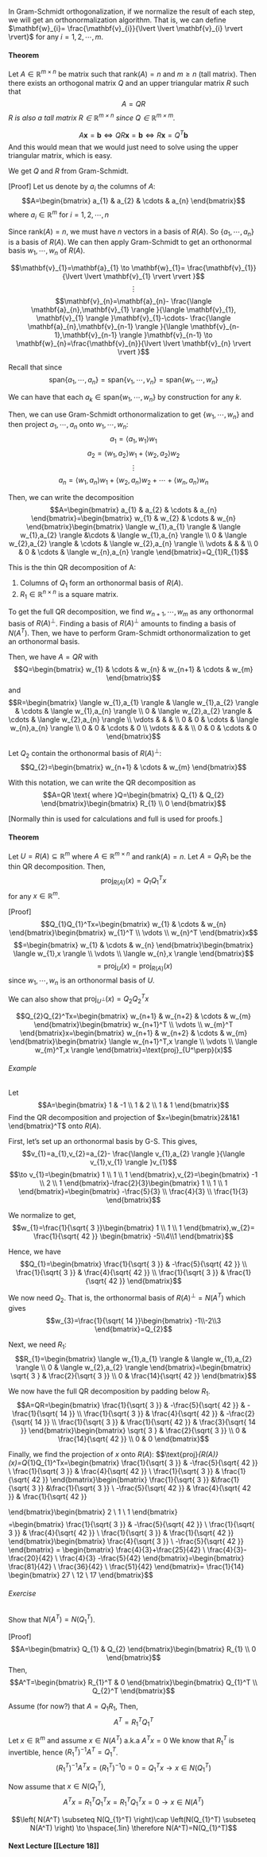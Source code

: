 In Gram-Schmidt orthogonalization, if we normalize the result of each step, we will get an orthonormalization algorithm. That is, we can define $\mathbf{w}_{i}= \frac{\mathbf{v}_{i}}{\lvert \lvert \mathbf{v}_{i} \rvert \rvert}$ for any $i =1,2,\cdots,m$.

#### Theorem
Let $A\in \mathbb{R}^{m\times n}$ be matrix such that $\text{rank}(A)=n$ and $m \geq n$ (tall matrix). Then there exists an orthogonal matrix $Q$ and an upper triangular matrix $R$ such that
$$A=QR$$
*R is also a tall matrix $R \in \mathbb{R} ^{m \times n}$ since $Q \in \mathbb{R}^{m \times m}$.*

$$A\mathbf{x}=\mathbf{b} \iff QR\mathbf{x}=\mathbf{b} \iff R\mathbf{x}=Q^T\mathbf{b}$$
And this would mean that we would just need to solve using the upper triangular matrix, which is easy.

We get $Q$ and $R$ from Gram-Schmidt.

[Proof]
Let us denote by $a_i$ the columns of $A$:
$$A=\begin{bmatrix}
a_{1} & a_{2} &  \cdots & a_{n}
\end{bmatrix}$$
where $a_{i}\in \mathbb{R}^m$ for $i=1,2,\cdots,n$

Since $\text{rank}(A)=n$, we must have $n$ vectors in a basis of $R(A)$. So $\{ a_{1},\cdots,a_{n} \}$ is a basis of $R(A)$. We can then apply Gram-Schmidt to get an orthonormal basis $w_{1},\cdots,w_{n}$ of $R(A)$.

$$\mathbf{v}_{1}=\mathbf{a}_{1} \to \mathbf{w}_{1}= \frac{\mathbf{v}_{1}}{\lvert \lvert \mathbf{v}_{1} \rvert  \rvert }$$
$$\vdots$$
$$\mathbf{v}_{n}=\mathbf{a}_{n}- \frac{\langle \mathbf{a}_{n},\mathbf{v}_{1} \rangle }{\langle \mathbf{v}_{1}, \mathbf{v}_{1} \rangle }\mathbf{v}_{1}-\cdots- \frac{\langle \mathbf{a}_{n},\mathbf{v}_{n-1} \rangle  }{\langle \mathbf{v}_{n-1},\mathbf{v}_{n-1} \rangle }\mathbf{v}_{n-1} \to \mathbf{w}_{n}=\frac{\mathbf{v}_{n}}{\lvert \lvert \mathbf{v}_{n} \rvert  \rvert }$$

Recall that since $$\text{span}\left\{ a_{1},\cdots,a_{n} \right\}= \text{span}\left\{ v_{1},\cdots,v_{n} \right\} =\text{span}\left\{ w_{1},\cdots,w_{n} \right\}$$

We can have that each $a_{k} \in \text{span}\left\{ w_{1},\cdots,w_{n} \right\}$ by construction for any $k$.

Then, we can use Gram-Schmidt orthonormalization to get $\{ w_{1},\cdots,w_{n} \}$ and then project $a_{1},\cdots,a_{n}$ onto $w_{1},\cdots,w_{n}$:
$$a_{1}=\langle a_{1},w_{1} \rangle w_{1} $$
$$a_{2}=\langle w_{1},a_{2} \rangle w_{1}+\langle w_{2},a_{2} \rangle w_{2}$$
$$\vdots$$
$$a_{n}=\langle w_{1},a_{n} \rangle w_{1}+\langle w_{2},a_{n} \rangle w_{2}+\cdots+\langle w_{n},a_{n} \rangle w_{n}$$

Then, we can write the decomposition
$$A=\begin{bmatrix}
a_{1} & a_{2} & \cdots & a_{n}
\end{bmatrix}=\begin{bmatrix}
w_{1} & w_{2} & \cdots & w_{n}
\end{bmatrix}\begin{bmatrix}
\langle w_{1},a_{1} \rangle & \langle w_{1},a_{2} \rangle  &\cdots & \langle w_{1},a_{n} \rangle \\
0 & \langle w_{2},a_{2} \rangle & \cdots & \langle w_{2},a_{n} \rangle  \\
\vdots &  &  &  \\
0 & 0 & \cdots & \langle w_{n},a_{n} \rangle
\end{bmatrix}=Q_{1}R_{1}$$

This is the thin QR decomposition of A:
1. Columns of $Q_1$ form an orthonormal basis of $R(A)$.
2. $R_{1} \in \mathbb{R}^{n\times n}$ is a square matrix.

To get the full QR decomposition, we find $w_{n+1},\cdots,w_{m}$ as any orthonormal basis of $R(A)^\perp$. Finding a basis of $R(A)^\perp$ amounts to finding a basis of $N(A^T)$. Then, we have to perform Gram-Schmidt orthonormalization to get an orthonormal basis.

Then, we have $A=QR$ with
$$Q=\begin{bmatrix}
w_{1} & \cdots & w_{n} & w_{n+1} & \cdots & w_{m}
\end{bmatrix}$$
and
$$R=\begin{bmatrix}
\langle w_{1},a_{1} \rangle & \langle w_{1},a_{2} \rangle & \cdots & 
\langle w_{1},a_{n} \rangle \\
0 & \langle w_{2},a_{2} \rangle & \cdots & \langle w_{2},a_{n} \rangle \\
\vdots &  &  &  \\
0 & 0 & \cdots & \langle w_{n},a_{n} \rangle \\
0 & 0 & \cdots & 0 \\
\vdots &  &  &  \\
0 & 0 & \cdots & 0
\end{bmatrix}$$

Let $Q_2$ contain the orthonormal basis of $R(A)^\perp$:
$$Q_{2}=\begin{bmatrix}
w_{n+1} & \cdots & w_{m}
\end{bmatrix}$$

With this notation, we can write the QR decomposition as
$$A=QR \text{ where }Q=\begin{bmatrix}
Q_{1} & Q_{2}
\end{bmatrix}\begin{bmatrix}
R_{1} \\
0
\end{bmatrix}$$

[Normally thin is used for calculations and full is used for proofs.]

#### Theorem
Let $U=R(A)\subseteq \mathbb{R}^m$ where $A\in \mathbb{R}^{m\times n}$ and $\text{rank}(A)=n$. Let $A=Q_{1}R_{1}$ be the thin QR decomposition. Then,
$$\text{proj}_{R(A)}(x)=Q_{1}Q_{1}^Tx$$
for any $x \in \mathbb{R}^m$.

[Proof]
$$Q_{1}Q_{1}^Tx=\begin{bmatrix}
w_{1} & \cdots & w_{n}
\end{bmatrix}\begin{bmatrix}
w_{1}^T \\
\vdots \\
w_{n}^T
\end{bmatrix}x$$
$$=\begin{bmatrix}
w_{1} & \cdots & w_{n}
\end{bmatrix}\begin{bmatrix}
\langle w_{1},x \rangle  \\
\vdots \\
\langle w_{n},x \rangle 
\end{bmatrix}$$
$$=\text{proj}_{U}(x)=\text{proj}_{R(A)}(x)$$
since $w_{1},\cdots,w_{n}$ is an orthonormal basis of $U$.

We can also show that $\text{proj}_{U^\perp}(x)=Q_{2}Q_{2}^Tx$

$$Q_{2}Q_{2}^Tx=\begin{bmatrix}
w_{n+1} & w_{n+2} & \cdots & w_{m}
\end{bmatrix}\begin{bmatrix}
w_{n+1}^T \\
\vdots \\
w_{m}^T
\end{bmatrix}x=\begin{bmatrix}
w_{n+1} & w_{n+2} & \cdots & w_{m}
\end{bmatrix}\begin{bmatrix}
 \langle w_{n+1}^T,x \rangle  \\
\vdots \\
\langle w_{m}^T,x \rangle 
\end{bmatrix}=\text{proj}_{U^\perp}(x)$$

###### Example
Let
$$A=\begin{bmatrix}
1 & -1 \\
1 & 2  \\
1 & 1
\end{bmatrix}$$
Find the QR decomposition and projection of $x=\begin{bmatrix}2&1&1 \end{bmatrix}^T$ onto $R(A)$.

First, let’s set up an orthonormal basis by G-S. This gives,
$$v_{1}=a_{1},v_{2}=a_{2}- \frac{\langle v_{1},a_{2} \rangle }{\langle v_{1},v_{1} \rangle }v_{1}$$
$$\to v_{1}=\begin{bmatrix}
1  \\
1 \\
1
\end{bmatrix},v_{2}=\begin{bmatrix}
-1 \\
2 \\
1
\end{bmatrix}-\frac{2}{3}\begin{bmatrix}
1  \\
1 \\
1
\end{bmatrix}=\begin{bmatrix}
-\frac{5}{3} \\
\frac{4}{3} \\
\frac{1}{3}
\end{bmatrix}$$

We normalize to get,
$$w_{1}=\frac{1}{\sqrt{ 3 }}\begin{bmatrix}
1 \\
1 \\
1
\end{bmatrix},w_{2}= \frac{1}{\sqrt{ 42 }} \begin{bmatrix}
-5\\4\\1
\end{bmatrix}$$

Hence, we have
$$Q_{1}=\begin{bmatrix}
\frac{1}{\sqrt{ 3 }} & -\frac{5}{\sqrt{ 42 }} \\
\frac{1}{\sqrt{ 3 }} & \frac{4}{\sqrt{ 42 }} \\
\frac{1}{\sqrt{ 3 }} & \frac{1}{\sqrt{ 42 }}
\end{bmatrix}$$

We now need $Q_2$. That is, the orthonormal basis of $R(A)^\perp=N(A^T)$ which gives
$$w_{3}=\frac{1}{\sqrt{ 14 }}\begin{bmatrix}
-1\\-2\\3
\end{bmatrix}=Q_{2}$$

Next, we need $R_1$:
$$R_{1}=\begin{bmatrix}
\langle w_{1},a_{1} \rangle & \langle w_{1},a_{2} \rangle \\
0 & \langle w_{2},a_{2} \rangle 
\end{bmatrix}=\begin{bmatrix}
\sqrt{ 3 } & \frac{2}{\sqrt{ 3 }} \\
0 & \frac{14}{\sqrt{ 42 }}
\end{bmatrix}$$

We now have the full QR decomposition by padding below $R_1$.
$$A=QR=\begin{bmatrix}
\frac{1}{\sqrt{ 3 }} & -\frac{5}{\sqrt{ 42 }} & -\frac{1}{\sqrt{ 14 }} \\
\frac{1}{\sqrt{ 3 }} & \frac{4}{\sqrt{ 42 }}  & -\frac{2}{\sqrt{ 14 }} \\
\frac{1}{\sqrt{ 3 }} & \frac{1}{\sqrt{ 42 }}  & \frac{3}{\sqrt{ 14 }}
\end{bmatrix}\begin{bmatrix}
\sqrt{ 3 } & \frac{2}{\sqrt{ 3 }} \\
0 & \frac{14}{\sqrt{ 42 }} \\
0 & 0
\end{bmatrix}$$

Finally, we find the projection of $x$ onto $R(A)$:
$$\text{proj}_{R(A)}(x)=Q_{1}Q_{1}^Tx=\begin{bmatrix}
\frac{1}{\sqrt{ 3 }} & -\frac{5}{\sqrt{ 42 }} \\
\frac{1}{\sqrt{ 3 }} & \frac{4}{\sqrt{ 42 }} \\
\frac{1}{\sqrt{ 3 }} & \frac{1}{\sqrt{ 42 }}
\end{bmatrix}\begin{bmatrix}
\frac{1}{\sqrt{ 3 }} &\frac{1}{\sqrt{ 3 }} &\frac{1}{\sqrt{ 3 }}  \\
  -\frac{5}{\sqrt{ 42 }} & \frac{4}{\sqrt{ 42 }} & \frac{1}{\sqrt{ 42 }}

\end{bmatrix}\begin{bmatrix}
2 \\
1 \\
1
\end{bmatrix}$$
$$=\begin{bmatrix}
\frac{1}{\sqrt{ 3 }} & -\frac{5}{\sqrt{ 42 }} \\
\frac{1}{\sqrt{ 3 }} & \frac{4}{\sqrt{ 42 }} \\
\frac{1}{\sqrt{ 3 }} & \frac{1}{\sqrt{ 42 }}
\end{bmatrix}\begin{bmatrix}
\frac{4}{\sqrt{ 3 }} \\ -\frac{5}{\sqrt{ 42 }}
\end{bmatrix} = \begin{bmatrix}
\frac{4}{3}+\frac{25}{42} \\ \frac{4}{3}-\frac{20}{42} \\ \frac{4}{3} -\frac{5}{42} 
\end{bmatrix}=\begin{bmatrix}
\frac{81}{42} \\ \frac{36}{42} \\ \frac{51}{42}
\end{bmatrix}= \frac{1}{14} \begin{bmatrix}
27 \\ 12 \\ 17
\end{bmatrix}$$

###### Exercise
Show that $N(A^T)=N(Q_{1}^T)$.

[Proof]
$$A=\begin{bmatrix}
Q_{1} & Q_{2}
\end{bmatrix}\begin{bmatrix}
R_{1} \\
0
\end{bmatrix}$$
Then,
$$A^T=\begin{bmatrix}
R_{1}^T & 0
\end{bmatrix}\begin{bmatrix}
Q_{1}^T \\
Q_{2}^T
\end{bmatrix}$$

Assume (for now?) that $A=Q_{1}R_{1}$,
Then,
$$A^T = R_{1}^TQ_{1}^T $$

Let $x \in \mathbb{R}^m$ and assume $x \in N(A^T)$ a.k.a $A^Tx=0$
We know that $R_{1}^T$ is invertible, hence $(R_{1}^T)^{-1}A^T=Q_{1}^T$.
$$(R_{1}^T)^{-1}A^Tx=(R_{1}^T)^{-1}0=0=Q_{1}^Tx \to x \in N(Q_{1}^T)$$

Now assume that $x \in N(Q_{1}^T)$,
$$A^Tx=R_{1}^TQ_{1}^Tx=R_{1}^TQ_{1}^Tx=0 \to x \in N(A^T)$$

$$\left( N(A^T) \subseteq N(Q_{1}^T)  \right)\cap \left(N(Q_{1}^T) \subseteq N(A^T)  \right) \to \hspace{.1in} \therefore N(A^T)=N(Q_{1}^T)$$
#### Next Lecture [[Lecture 18]]
